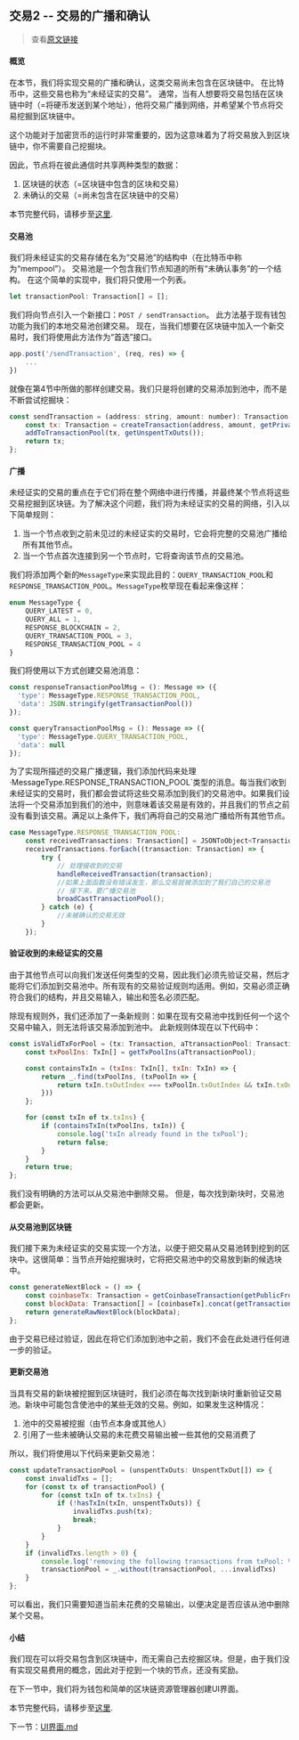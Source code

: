 交易2 -- 交易的广播和确认
----
> 查看[原文链接](https://lhartikk.github.io/jekyll/update/2017/07/10/chapter5.html)

#### 概览
在本节，我们将实现交易的广播和确认，这类交易尚未包含在区块链中。 在比特币中，这些交易也称为“未经证实的交易”。 通常，当有人想要将交易包括在区块链中时（=将硬币发送到某个地址），他将交易广播到网络，并希望某个节点将交易挖掘到区块链中。  

这个功能对于加密货币的运行时非常重要的，因为这意味着为了将交易放入到区块链中，你不需要自己挖掘块。  

因此，节点将在彼此通信时共享两种类型的数据：
1. 区块链的状态（=区块链中包含的区块和交易）
2. 未确认的交易（=尚未包含在区块链中的交易）

本节完整代码，请移步至[这里](https://github.com/lhartikk/naivecoin/tree/chapter5).  

#### 交易池
我们将未经证实的交易存储在名为“交易池”的结构中（在比特币中称为“mempool”）。 交易池是一个包含我们节点知道的所有“未确认事务”的一个结构。 在这个简单的实现中，我们将只使用一个列表。
```js
let transactionPool: Transaction[] = [];
```
我们将向节点引入一个新接口：`POST / sendTransaction`。 此方法基于现有钱包功能为我们的本地交易池创建交易。 现在，当我们想要在区块链中加入一个新交易时，我们将使用此方法作为“首选”接口。
```js
app.post('/sendTransaction', (req, res) => {
    ...
})
```

就像在第4节中所做的那样创建交易。我们只是将创建的交易添加到池中，而不是不断尝试挖掘块：
```js
const sendTransaction = (address: string, amount: number): Transaction => {
    const tx: Transaction = createTransaction(address, amount, getPrivateFromWallet(), getUnspentTxOuts(), getTransactionPool());
    addToTransactionPool(tx, getUnspentTxOuts());
    return tx;
};
```

#### 广播
未经证实的交易的重点在于它们将在整个网络中进行传播，并最终某个节点将这些交易挖掘到区块链。为了解决这个问题，我们将为未经证实的交易的网络，引入以下简单规则：
1. 当一个节点收到之前未见过的未经证实的交易时，它会将完整的交易池广播给所有其他节点。
2. 当一个节点首次连接到另一个节点时，它将查询该节点的交易池。

我们将添加两个新的`MessageType`来实现此目的：`QUERY_TRANSACTION_POOL`和`RESPONSE_TRANSACTION_POOL`。`MessageType`枚举现在看起来像这样：
```js
enum MessageType {
    QUERY_LATEST = 0,
    QUERY_ALL = 1,
    RESPONSE_BLOCKCHAIN = 2,
    QUERY_TRANSACTION_POOL = 3,
    RESPONSE_TRANSACTION_POOL = 4
}
```

我们将使用以下方式创建交易池消息：
```js
const responseTransactionPoolMsg = (): Message => ({
  'type': MessageType.RESPONSE_TRANSACTION_POOL,
  'data': JSON.stringify(getTransactionPool())
}); 

const queryTransactionPoolMsg = (): Message => ({
  'type': MessageType.QUERY_TRANSACTION_POOL,
  'data': null
});
```

为了实现所描述的交易广播逻辑，我们添加代码来处理·MessageType.RESPONSE_TRANSACTION_POOL`类型的消息。每当我们收到未经证实的交易时，我们都会尝试将这些交易添加到我们的交易池中。如果我们设法将一个交易添加到我们的池中，则意味着该交易是有效的，并且我们的节点之前没有看到该交易。满足以上条件下，我们再将自己的交易池广播给所有其他节点。
```js
case MessageType.RESPONSE_TRANSACTION_POOL:
    const receivedTransactions: Transaction[] = JSONToObject<Transaction[]>(message.data);
    receivedTransactions.forEach((transaction: Transaction) => {
        try {
            // 处理接收到的交易
            handleReceivedTransaction(transaction);
            //如果上面函数没有错误发生，那么交易就被添加到了我们自己的交易池
            // 接下来，要广播交易池
            broadCastTransactionPool();
        } catch (e) {
            //未被确认的交易无效
        }
    });
```

#### 验证收到的未经证实的交易
由于其他节点可以向我们发送任何类型的交易，因此我们必须先验证交易，然后才能将它们添加到交易池中。所有现有的交易验证规则均适用。例如，交易必须正确符合我们的结构，并且交易输入，输出和签名必须匹配。   

除现有规则外，我们还添加了一条新规则：如果在现有交易池中找到任何一个这个交易中输入，则无法将该交易添加到池中。 此新规则体现在以下代码中：
```js
const isValidTxForPool = (tx: Transaction, aTtransactionPool: Transaction[]): boolean => {
    const txPoolIns: TxIn[] = getTxPoolIns(aTtransactionPool);

    const containsTxIn = (txIns: TxIn[], txIn: TxIn) => {
        return _.find(txPoolIns, (txPoolIn => {
            return txIn.txOutIndex === txPoolIn.txOutIndex && txIn.txOutId === txPoolIn.txOutId;
        }))
    };

    for (const txIn of tx.txIns) {
        if (containsTxIn(txPoolIns, txIn)) {
            console.log('txIn already found in the txPool');
            return false;
        }
    }
    return true;
};
```

我们没有明确的方法可以从交易池中删除交易。 但是，每次找到新块时，交易池都会更新。

#### 从交易池到区块链
我们接下来为未经证实的交易实现一个方法，以便于把交易从交易池转到挖到的区块中。这很简单：当节点开始挖掘块时，它将把交易池中的交易放到新的候选块中。
```js
const generateNextBlock = () => {
    const coinbaseTx: Transaction = getCoinbaseTransaction(getPublicFromWallet(), getLatestBlock().index + 1);
    const blockData: Transaction[] = [coinbaseTx].concat(getTransactionPool());
    return generateRawNextBlock(blockData);
};
```
由于交易已经过验证，因此在将它们添加到池中之前，我们不会在此处进行任何进一步的验证。

#### 更新交易池
当具有交易的新块被挖掘到区块链时，我们必须在每次找到新块时重新验证交易池。新块中可能包含使池中的某些无效的交易。例如，如果发生这种情况：
1. 池中的交易被挖掘（由节点本身或其他人）
2. 引用了一些未被确认交易的未花费交易输出被一些其他的交易消费了

所以，我们将使用以下代码来更新交易池：
```js
const updateTransactionPool = (unspentTxOuts: UnspentTxOut[]) => {
    const invalidTxs = [];
    for (const tx of transactionPool) {
        for (const txIn of tx.txIns) {
            if (!hasTxIn(txIn, unspentTxOuts)) {
                invalidTxs.push(tx);
                break;
            }
        }
    }
    if (invalidTxs.length > 0) {
        console.log('removing the following transactions from txPool: %s', JSON.stringify(invalidTxs));
        transactionPool = _.without(transactionPool, ...invalidTxs)
    }
};
```
可以看出，我们只需要知道当前未花费的交易输出，以便决定是否应该从池中删除某个交易。

#### 小结
我们现在可以将交易包含到区块链中，而无需自己去挖掘区块。但是，由于我们没有实现交易费用的概念，因此对于挖到一个块的节点，还没有奖励。  

在下一节中，我们将为钱包和简单的区块链资源管理器创建UI界面。  

本节完整代码，请移步至[这里](https://github.com/lhartikk/naivecoin/tree/chapter5).  

下一节：[UI界面.md](./6-UI界面.md)